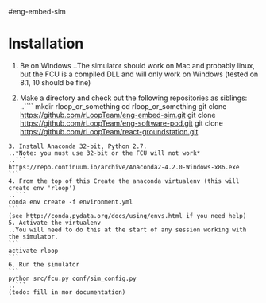 #eng-embed-sim

# Installation

1. Be on Windows
..The simulator should work on Mac and probably linux, but the FCU is a compiled DLL and will only work on Windows (tested on 8.1, 10 should be fine)

2. Make a directory and check out the following repositories as siblings: 
..````
mkdir rloop_or_something
cd rloop_or_something
git clone https://github.com/rLoopTeam/eng-embed-sim.git
git clone https://github.com/rLoopTeam/eng-software-pod.git
git clone https://github.com/rLoopTeam/react-groundstation.git
````
3. Install Anaconda 32-bit, Python 2.7. 
..*Note: you must use 32-bit or the FCU will not work*
..```
https://repo.continuum.io/archive/Anaconda2-4.2.0-Windows-x86.exe
```
4. From the top of this Create the anaconda virtualenv (this will create env 'rloop')
..```
conda env create -f environment.yml
```
(see http://conda.pydata.org/docs/using/envs.html if you need help)
5. Activate the virtualenv
..You will need to do this at the start of any session working with the simulator.
```
activate rloop
```
6. Run the simulator
```
python src/fcu.py conf/sim_config.py
..```
(todo: fill in mor documentation)

